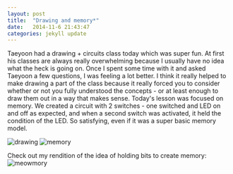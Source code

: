 ```yaml
---
layout: post
title:  "Drawing and memory*"
date:   2014-11-6 21:43:47
categories: jekyll update
---
```

Taeyoon had a drawing + circuits class today which was super fun. At first his classes are always really overwhelming because I usually have no idea what the heck is going on. Once I spent some time with it and asked Taeyoon a few questions, I was feeling a lot better. I think it really helped to make drawing a part of the class because it really forced you to consider whether or not you fully understood the concepts - or at least enough to draw them out in a way that makes sense. Today's lesson was focused on memory. We created a circuit with 2 switches - one switched and LED on and off as expected, and when a second switch was activated, it held the condition of the LED. So satisfying, even if it was a super basic memory model.

![drawing]({{site.baseurl}}/assets/circuitsanddrawing.jpg)
![memory]({{site.basurl}}/assets/memory.jpg)  

Check out my rendition of the idea of holding bits to create memory:
![meowmory]({{site.baseurl}}/assets/meowmory.png)